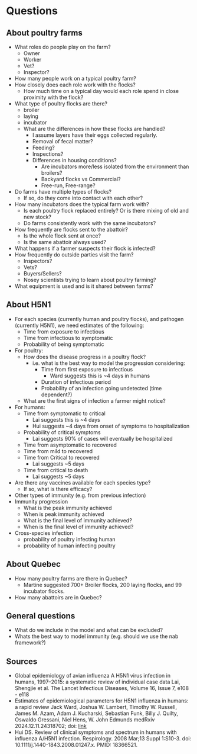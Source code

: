 # Questions

## About poultry farms

- What roles do people play on the farm?
  - Owner
  - Worker
  - Vet?
  - Inspector?
- How many people work on a typical poultry farm?
- How closely does each role work with the flocks?
  - How much time on a typical day would each role spend in close proximity with the flock?
- What type of poultry flocks are there?
  - broiler
  - laying
  - incubator
  - What are the differences in how these flocks are handled?
    - I assume layers have their eggs collected regularly.
    - Removal of fecal matter?
    - Feeding?
    - Inspections?
    - Differences in housing conditions?
      - Are incubators more/less isolated from the environment than broilers?
      - Backyard flocks vs Commercial?
      - Free-run, Free-range?
- Do farms have multiple types of flocks?
  - If so, do they come into contact with each other?
- How many incubators does the typical farm work with?
  - Is each poultry flock replaced entirely? Or is there mixing of old and new stock?
  - Do farms consistently work with the same incubators?
- How frequently are flocks sent to the abattoir?
  - Is the whole flock sent at once?
  - Is the same abattoir always used?
- What happens if a farmer suspects their flock is infected?
- How frequently do outside parties visit the farm?
  - Inspectors?
  - Vets?
  - Buyers/Sellers?
  - Nosey scientists trying to learn about poultry farming?
- What equipment is used and is it shared between farms?

## About H5N1

- For each species (currently human and poultry flocks),
and pathogen (currently H5N1), we need estimates of the following:
  - Time from exposure to infectious
  - Time from infectious to symptomatic
  - Probability of being symptomatic
- For poultry:
  - How does the disease progress in a poultry flock?
    - i.e. what is the best way to model the progression considering:
      - Time from first exposure to infectious
        - Ward suggests this is ~4 days in humans
      - Duration of infectious period
      - Probability of an infection going undetected (time dependent?)
  - What are the first signs of infection a farmer might notice?
- For humans:
  - Time from symptomatic to critical
    - Lai suggests this is ~4 days
    - Hui suggests ~4 days from onset of symptoms to hospitalization
  - Probability of critical symptoms
    - Lai suggests 90% of cases will eventually be hospitalized
  - Time from asymptomatic to recovered
  - Time from mild to recovered
  - Time from Critical to recovered
    - Lai suggests ~5 days
  - Time from critical to death
    - Lai suggests ~5 days
- Are there any vaccines available for each species type?
  - If so, what is there efficacy?
- Other types of immunity (e.g. from previous infection)
- Immunity progression
  - What is the peak immunity achieved
  - When is peak immunity achieved
  - What is the final level of immunity achieved?
  - When is the final level of immunity achieved?
- Cross-species infection
  - probability of poultry infecting human
  - probability of human infecting poultry

## About Quebec

- How many poultry farms are there in Quebec?
  - Martine suggested 700+ Broiler flocks, 200 laying flocks, and 99 incubator flocks.
- How many abattoirs are in Quebec?

## General questions

- What do we include in the model and what can be excluded?
- Whats the best way to model immunity (e.g. should we use the nab framework?)

## Sources

- Global epidemiology of avian influenza A H5N1 virus infection in humans, 1997–2015: a systematic review of individual case data
    Lai, Shengjie et al. The Lancet Infectious Diseases, Volume 16, Issue 7, e108 - e118
- Estimates of epidemiological parameters for H5N1 influenza in humans: a rapid review
    Jack Ward, Joshua W. Lambert, Timothy W. Russell, James M. Azam, Adam J. Kucharski, Sebastian Funk, Billy J. Quilty, Oswaldo Gressani, Niel Hens, W. John Edmunds
    medRxiv 2024.12.11.24318702; doi: [link](https://doi.org/10.1101/2024.12.11.24318702)
- Hui DS. Review of clinical symptoms and spectrum in humans with influenza A/H5N1 infection. Respirology. 2008 Mar;13 Suppl 1:S10-3. doi: 10.1111/j.1440-1843.2008.01247.x. PMID: 18366521.
